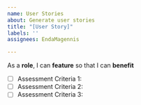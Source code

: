 ```yaml
---
name: User Stories
about: Generate user stories
title: "[User Story]"
labels: ''
assignees: EndaMagennis

---
```


As a **role**, I can **feature** so that I can **benefit**

- [ ] Assessment Criteria 1:
- [ ] Assessment Criteria 2:
- [ ] Assessment Criteria 3:
